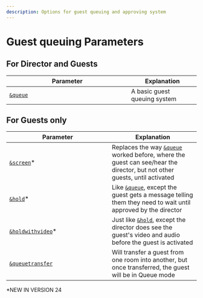 ```yaml
---
description: Options for guest queuing and approving system
---
```


# Guest queuing Parameters

## For Director and Guests

<table><thead><tr><th width="306.57142857142856">Parameter</th><th>Explanation</th></tr></thead><tbody><tr><td><a href="../../general-settings/queue.md"><code>&#x26;queue</code></a></td><td>A basic guest queuing system</td></tr></tbody></table>

## For Guests only

<table><thead><tr><th width="255.57142857142856">Parameter</th><th>Explanation</th></tr></thead><tbody><tr><td><a href="and-screen-alpha.md"><code>&#x26;screen</code></a>*</td><td>Replaces the way <a href="../../general-settings/queue.md"><code>&#x26;queue</code></a> worked before, where the guest can see/hear the director, but not other guests, until activated</td></tr><tr><td><a href="and-hold-alpha.md"><code>&#x26;hold</code></a>*</td><td>Like <a href="../../general-settings/queue.md"><code>&#x26;queue</code></a>, except the guest gets a message telling them they need to wait until approved by the director</td></tr><tr><td><a href="and-holdwithvideo-alpha.md"><code>&#x26;holdwithvideo</code></a>*</td><td>Just like <a href="and-hold-alpha.md"><code>&#x26;hold</code></a>, except the director does see the guest's video and audio before the guest is activated</td></tr><tr><td><a href="../settings-parameters/and-queuetransfer.md"><code>&#x26;queuetransfer</code></a></td><td>Will transfer a guest from one room into another, but once transferred, the guest will be in Queue mode</td></tr></tbody></table>

\*NEW IN VERSION 24
